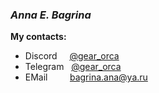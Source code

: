 ### ***Anna E. Bagrina***

**My contacts:**
 * Discord &nbsp;&nbsp;&nbsp;&nbsp;[@gear_orca](https://discordapp.com/users/976896580756049930)
 * Telegram &nbsp;&nbsp;[@gear_orca](https://t.me/gear_orca)
 * EMail &nbsp;&nbsp;&nbsp;&nbsp;&nbsp;&nbsp;&nbsp;&nbsp;bagrina.ana@ya.ru